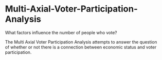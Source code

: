 # Multi-Axial-Voter-Participation-Analysis

What factors influence the number of people who vote?

The Multi Axial Voter Participation Analysis attempts to answer the question of whether or not there is a connection between economic status and voter participation.